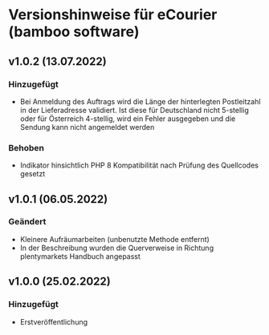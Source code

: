 # Versionshinweise für eCourier (bamboo software)

## v1.0.2 (13.07.2022)

### Hinzugefügt
- Bei Anmeldung des Auftrags wird die Länge der hinterlegten Postleitzahl in der Lieferadresse validiert. Ist diese für Deutschland nicht 5-stellig oder für Österreich 4-stellig, wird ein Fehler ausgegeben und die Sendung kann nicht angemeldet werden

### Behoben
- Indikator hinsichtlich PHP 8 Kompatibilität nach Prüfung des Quellcodes gesetzt

## v1.0.1 (06.05.2022)

### Geändert
- Kleinere Aufräumarbeiten (unbenutzte Methode entfernt)
- In der Beschreibung wurden die Querverweise in Richtung plentymarkets Handbuch angepasst

## v1.0.0 (25.02.2022)

### Hinzugefügt
- Erstveröffentlichung